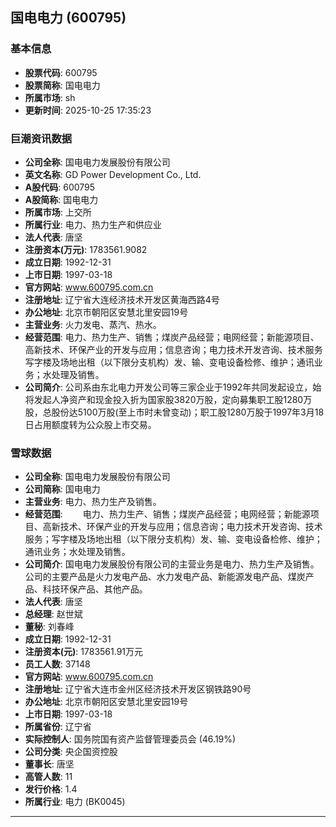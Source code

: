## 国电电力 (600795)

### 基本信息

- **股票代码**: 600795
- **股票简称**: 国电电力
- **所属市场**: sh
- **更新时间**: 2025-10-25 17:35:23

### 巨潮资讯数据

- **公司全称**: 国电电力发展股份有限公司
- **英文名称**: GD Power Development Co., Ltd.
- **A股代码**: 600795
- **A股简称**: 国电电力
- **所属市场**: 上交所
- **所属行业**: 电力、热力生产和供应业
- **法人代表**: 唐坚
- **注册资本(万元)**: 1783561.9082
- **成立日期**: 1992-12-31
- **上市日期**: 1997-03-18
- **官方网站**: www.600795.com.cn
- **注册地址**: 辽宁省大连经济技术开发区黄海西路4号
- **办公地址**: 北京市朝阳区安慧北里安园19号
- **主营业务**: 火力发电、蒸汽、热水。
- **经营范围**: 电力、热力生产、销售；煤炭产品经营；电网经营；新能源项目、高新技术、环保产业的开发与应用；信息咨询；电力技术开发咨询、技术服务写字楼及场地出租（以下限分支机构）发、输、变电设备检修、维护；通讯业务；水处理及销售。
- **公司简介**: 公司系由东北电力开发公司等三家企业于1992年共同发起设立，始将发起人净资产和现金投入折为国家股3820万股，定向募集职工股1280万股，总股份达5100万股(至上市时未曾变动)；职工股1280万股于1997年3月18日占用额度转为公众股上市交易。

### 雪球数据

- **公司全称**: 国电电力发展股份有限公司
- **公司简称**: 国电电力
- **主营业务**: 电力、热力生产及销售。
- **经营范围**: 　　电力、热力生产、销售；煤炭产品经营；电网经营；新能源项目、高新技术、环保产业的开发与应用；信息咨询；电力技术开发咨询、技术服务；写字楼及场地出租（以下限分支机构）发、输、变电设备检修、维护；通讯业务；水处理及销售。
- **公司简介**: 国电电力发展股份有限公司的主营业务是电力、热力生产及销售。公司的主要产品是火力发电产品、水力发电产品、新能源发电产品、煤炭产品、科技环保产品、其他产品。
- **法人代表**: 唐坚
- **总经理**: 赵世斌
- **董秘**: 刘春峰
- **成立日期**: 1992-12-31
- **注册资本(元)**: 1783561.91万元
- **员工人数**: 37148
- **官方网站**: www.600795.com.cn
- **注册地址**: 辽宁省大连市金州区经济技术开发区钢铁路90号
- **办公地址**: 北京市朝阳区安慧北里安园19号
- **上市日期**: 1997-03-18
- **所属省份**: 辽宁省
- **实际控制人**: 国务院国有资产监督管理委员会 (46.19%)
- **公司分类**: 央企国资控股
- **董事长**: 唐坚
- **高管人数**: 11
- **发行价格**: 1.4
- **所属行业**: 电力 (BK0045)

---